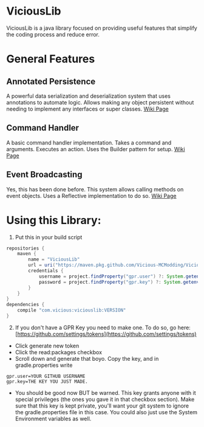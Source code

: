 # ViciousLib
ViciousLib is a java library focused on providing useful features that simplify the coding process and reduce error.
# General Features
## Annotated Persistence
A powerful data serialization and deserialization system that uses annotations to automate logic. Allows making any object persistent without needing to implement any interfaces or super classes.
[Wiki Page](https://github.com/Vicious-Development/ViciousLib/wiki/Persistence)
## Command Handler
A basic command handler implementation. Takes a command and arguments. Executes an action. Uses the Builder pattern for setup.
[Wiki Page](https://github.com/Vicious-Development/ViciousLib/wiki/Command-Handler)
## Event Broadcasting
Yes, this has been done before. This system allows calling methods on event objects. Uses a Reflective implementation to do so.
[Wiki Page](https://github.com/Vicious-Development/ViciousLib/wiki/Event-Broadcasting)

# Using this Library:
1. Put this in your build script
```gradle
repositories {
    maven {
        name = "ViciousLib"
        url = uri("https://maven.pkg.github.com/Vicious-MCModding/ViciousLib")
        credentials {
            username = project.findProperty("gpr.user") ?: System.getenv("GPR_USER")
            password = project.findProperty("gpr.key") ?: System.getenv("GPR_API_KEY")
        }
    }
}
dependencies {
    compile "com.vicious:viciouslib:VERSION"
}
```
2. If you don't have a GPR Key you need to make one. To do so, go here: [https://github.com/settings/tokens](https://github.com/settings/tokens)
* Click generate new token
* Click the read:packages checkbox
* Scroll down and generate that boyo. Copy the key, and in gradle.properties write
```
gpr.user=YOUR GITHUB USERNAME
gpr.key=THE KEY YOU JUST MADE.
```
* You should be good now BUT be warned. This key grants anyone with it special privileges (the ones you gave it in that checkbox section). Make sure that this key is kept private, you'll want your git system to ignore the gradle.properties file in this case. You could also just use the System Environment variables as well.
